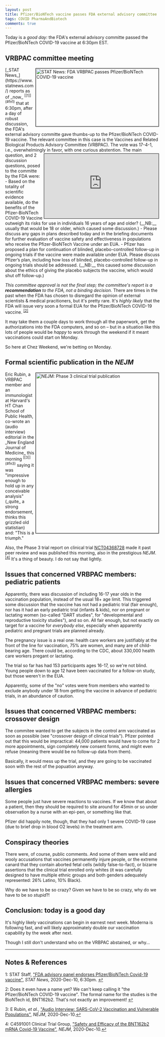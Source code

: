 ```yaml
---
layout: post
title: Pfizer/BioNTech vaccine passes FDA external advisory committee
tags: COVID PharmaAndBiotech 
comments: true
---
```


Today is a _good day:_ the FDA's external advisory committe passed the Pfizer/BioNTech COVID-19
vaccine at 6:30pm EST.  

## VRBPAC committee meeting  

<img src="{{ site.baseurl }}/images/2020-12-10-pfizer-vaccine-passes-vrbpack-review-statnews.jpg" width="400" height="188" alt="STAT News: FDA VRBPAC passes Pfizer/BioNTech COVID-19 vaccine" title="STAT News: FDA VRBPAC passes Pfizer/BioNTech COVID-19 vaccine" style="float: right; margin: 3px 3px 3px 3px; border: 1px solid #000000;"/>
[_STAT News_](https://www.statnews.com/) reports as of _now_ <sup id="fn1a">[[1]](#fn1)</sup>
that at 6:30pm, after a day of robust discussion, the FDA's external advisory committe
gave thumbs-up to the Pfizer/BioNTech COVID-19 vaccine.  The relevant committee in this
case is the Vaccines and Related Biological Products Advisory Committee (VRBPAC).  The
vote was 17-4-1, i.e., overwhelmingly in favor, with one curious abstention.  

<iframe width="373" height="210" src="https://www.youtube.com/embed/owveMJBTc2I" allow="accelerometer; encrypted-media; gyroscope; picture-in-picture" allowfullscreen style="float: right; margin: 3px 3px 3px 3px; border: 1px solid #000000;"></iframe>  
The main question, and 2 discussion questions, posed to the committe by the FDA were:  
- Based on the totality of scientific evidence available, do the benefits of the
  Pfizer-BioNTech COVID-19 Vaccine outweigh its risks for use in individuals 16 years of
  age and older? (__NB:__ usually that would be 18 or older, which caused some
  discussion.)  
- Please discuss any gaps in plans described today and in the briefing documents for
  further evaluation of vaccine safety and effectiveness in populations who receive the
  Pfizer-BioNTech Vaccine under an EUA.  
- Pfizer has proposed a plan for continuation of blinded, placebo-controlled follow-up in
  ongoing trials if the vaccine were made available under EUA. Please discuss Pfizer’s
  plan, including how loss of blinded, placebo-controlled follow-up in ongoing trials
  should be addressed. (__NB:__ this caused some discussion about the ethics of giving the
  placebo subjects the vaccine, which would shut off follow-up.)  

_This committee approval is not the final step; the committee's report is a
**recommendation** to the FDA, not a binding decision._ There are times in the past when
the FDA has chosen to disregard the opinion of external scientists &amp; medical
pracitioners, but it's pretty rare.  It's _highly likely_ that the FDA will issue very
soon a formal EUA for the Pfizer/BioNTech COVID-19 vaccine. <sup id="fn2a">[[2]](#fn2)</sup>  

It may take them a couple days to work through all the paperwork, get the authorizations
into the FDA computers, and so on &ndash; but in a situation like this lots of people
would be _happy_ to work through the weekend if it meant vaccinations could start on
Monday.  

So here at Chez Weekend, we're betting on Monday.  

## Formal scientific publication in the _NEJM_  

<img src="{{ site.baseurl }}/images/2020-12-10-pfizer-vaccine-passes-vrbpack-review-NEJM.jpg" width="400" height="521" alt="NEJM: Phase 3 clinical trial publication" title="NEJM: Phase 3 clinical trial publication" style="float: right; margin: 3px 3px 3px 3px; border: 1px solid #000000;"/>
Eric Rubin, a VRBPAC member and an immunologist at Harvard's HT Chan School of Public
Health, co-wrote an (audio interview) editorial in the _New England Journal of Medicine_ this
morning <sup id="fn3a">[[3]](#fn3)</sup> saying it was "impressive enough to hold up in
any conceivable analysis" (_quite_ a strong endorsement, thinks this grizzled old
statistian) and: "This is a triumph."  

Also, the Phase 3 trial report on clinical trial
[NCT04368728](http://clinicaltrials.gov/show/NCT04368728) made it past peer review and 
was published this morning, also in the prestigious _NEJM_. 
<sup id="fn4a">[[4]](#fn4)</sup>  It's a thing of beauty.  I do not say that lightly.  


## Issues that concerned VRBPAC members: pediatric patients  

Apparently, there was discussion of including 16-17 year olds in the vaccination
population, instead of the usual 18+ age limit.  This triggered some discussion that the
vaccine has not had a pediatric trial (fair enough), nor has it had an early pediatric
trial (infants &amp; kids), nor on pregnant or lactating women (so-called "DART studies",
for "developmental and reproductive toxicity studies"), and so on.  All fair
enough, but not exactly on target for a vaccine for _everybody else_, especially when
apparently pediatric and pregnant trials are planned already.  

The pregnancy issue is a real one: health care workers are justifiably at the front of the
line for vaccination, 75% are women, and many are of child-bearing age.  There could be,
according to the CDC, about 330,000 health care workers pregant or lactating.  

The trial so far has had 153 participants ages 16-17, so we're not blind.  Young people
down to age 12 have been vaccinated for a follow-on study, but those weren't in the EUA.  

Apparently, some of the "no" votes were from members who wanted to exclude anybody under
18 from getting the vaccine in advance of pediatric trials, in an abundance of caution.  


## Issues that concerned VRBPAC members: crossover design  

The commitee wanted to get the subjects in the control arm vaccinated as soon as possible
(see "crossover design of clinical trials").  Pfizer pointed out that this would be
impractical: 44,000 patients would have to come for 2 more appointments, sign completely
new consent forms, and might even refuse (meaning there would be no follow-up data from
them).  

Basically, it would mess up the trial, and they are going to be vaccinated soon
with the rest of the popuation anyway.  


## Issues that concerned VRBPAC members: severe allergies  

Some people just have severe reactions to vaccines.  If we know that about a patient, then
they should be required to site around for 45min or so under observation by a nurse with
an epi-pen, or something like that.  

Pfizer did happily note, though, that they had only 1 severe COVID-19 case (due to brief
drop in blood O2 levels) in the treatment arm.  


## Conspiracy theories  

There were, of course, public comments.  And some of them were wild and wooly accusations
that vaccines permanently injure people, or the extreme canard that they contain aborted
fetal cells (wildly false-to-fact), or bizarre assertions that the clinical trial enrolled
only whites (it was carefully designed to have multiple ethnic groups and both genders
adequately represented: 26% Latino, 10% Black).  

Why do we have to be so crazy?  Given we have to be so crazy, why do we have to be so
_stupid_?!  

## Conclusion: today is a good day  

It's highly likely vaccinations can begin in earnest next week.  Moderna is following
fast, and will likely approximately double our vaccination capability by the week after
next.  

Though I still don't understand who on the VRBPAC abstained, or why&hellip;

---

## Notes &amp; References  

<!--
<sup id="fn1a">[[1]](#fn1)</sup>
<a id="fn1">1</a>: [↩](#fn1a)  
-->

<a id="fn1">1</a>: STAT Staff, ["FDA advisory panel endorses Pfizer/BioNTech Covid-19 vaccine"](https://www.statnews.com/2020/12/10/tracking-the-fda-advisory-panel-meeting-on-the-pfizer-biontech-covid-19-vaccine/), _STAT News_, 2020-Dec-10, 6:30pm. [↩](#fn1a)  

<a id="fn2">2</a>: Does it even have a name yet?  We can't keep calling it "the Pfizer/BioNTech
COVID-19 vaccine".  The formal name for the studies is the BioNTech id, BNT162b2.  That's
not exactly an improvement! [↩](#fn2a)  

<a id="fn3">3</a>: E Rubin, _et al._, ["Audio Interview: SARS-CoV-2 Vaccination and Vulnerable Populations"](https://www.nejm.org/doi/full/10.1056/NEJMe2034906), _NEJM_, 2020-Dec-10.[↩](#fn3a)  

<a id="fn4">4</a>: C4591001 Clinical Trial Group, ["Safety and Efficacy of the BNT162b2 mRNA Covid-19 Vaccine"](https://www.nejm.org/doi/full/10.1056/NEJMoa2034577), _NEJM_, 2020-Dec-10.[↩](#fn4a)  
